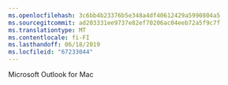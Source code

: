 ```yaml
---
ms.openlocfilehash: 3c6bb4b23376b5e348a4df40612429a5990804a5
ms.sourcegitcommit: ad203331ee9737e82ef70206ac04eeb72a5f9c7f
ms.translationtype: MT
ms.contentlocale: fi-FI
ms.lasthandoff: 06/18/2019
ms.locfileid: "67233044"
---
```

Microsoft Outlook for Mac